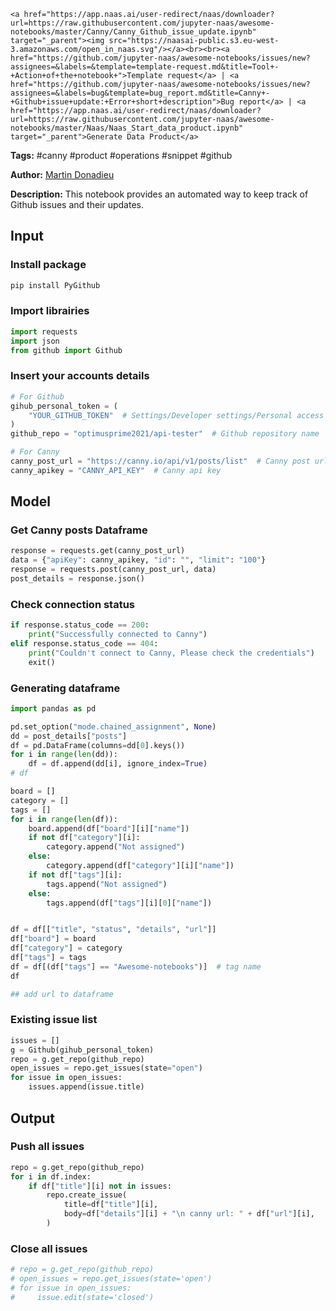     <a href="https://app.naas.ai/user-redirect/naas/downloader?url=https://raw.githubusercontent.com/jupyter-naas/awesome-notebooks/master/Canny/Canny_Github_issue_update.ipynb" target="_parent"><img src="https://naasai-public.s3.eu-west-3.amazonaws.com/open_in_naas.svg"/></a><br><br><a href="https://github.com/jupyter-naas/awesome-notebooks/issues/new?assignees=&labels=&template=template-request.md&title=Tool+-+Action+of+the+notebook+">Template request</a> | <a href="https://github.com/jupyter-naas/awesome-notebooks/issues/new?assignees=&labels=bug&template=bug_report.md&title=Canny+-+Github+issue+update:+Error+short+description">Bug report</a> | <a href="https://app.naas.ai/user-redirect/naas/downloader?url=https://raw.githubusercontent.com/jupyter-naas/awesome-notebooks/master/Naas/Naas_Start_data_product.ipynb" target="_parent">Generate Data Product</a>

**Tags:** #canny #product #operations #snippet #github

**Author:** [Martin Donadieu](https://www.linkedin.com/in/martindonadieu)

**Description:** This notebook provides an automated way to keep track of Github issues and their updates.

## Input

### Install package


```python
pip install PyGithub
```

### Import librairies


```python
import requests
import json
from github import Github
```

### Insert your accounts details


```python
# For Github
gihub_personal_token = (
    "YOUR_GITHUB_TOKEN"  # Settings/Developer settings/Personal access tokens
)
github_repo = "optimusprime2021/api-tester"  # Github repository name

# For Canny
canny_post_url = "https://canny.io/api/v1/posts/list"  # Canny post url
canny_apikey = "CANNY_API_KEY"  # Canny api key
```

## Model

### Get Canny posts Dataframe


```python
response = requests.get(canny_post_url)
data = {"apiKey": canny_apikey, "id": "", "limit": "100"}
response = requests.post(canny_post_url, data)
post_details = response.json()
```

### Check connection status


```python
if response.status_code == 200:
    print("Successfully connected to Canny")
elif response.status_code == 404:
    print("Couldn't connect to Canny, Please check the credentials")
    exit()
```

### Generating dataframe


```python
import pandas as pd

pd.set_option("mode.chained_assignment", None)
dd = post_details["posts"]
df = pd.DataFrame(columns=dd[0].keys())
for i in range(len(dd)):
    df = df.append(dd[i], ignore_index=True)
# df

board = []
category = []
tags = []
for i in range(len(df)):
    board.append(df["board"][i]["name"])
    if not df["category"][i]:
        category.append("Not assigned")
    else:
        category.append(df["category"][i]["name"])
    if not df["tags"][i]:
        tags.append("Not assigned")
    else:
        tags.append(df["tags"][i][0]["name"])


df = df[["title", "status", "details", "url"]]
df["board"] = board
df["category"] = category
df["tags"] = tags
df = df[(df["tags"] == "Awesome-notebooks")]  # tag name
df
```


```python
## add url to dataframe
```

### Existing issue list


```python
issues = []
g = Github(gihub_personal_token)
repo = g.get_repo(github_repo)
open_issues = repo.get_issues(state="open")
for issue in open_issues:
    issues.append(issue.title)
```

## Output

### Push all issues


```python
repo = g.get_repo(github_repo)
for i in df.index:
    if df["title"][i] not in issues:
        repo.create_issue(
            title=df["title"][i],
            body=df["details"][i] + "\n canny url: " + df["url"][i],
        )
```

### Close all issues


```python
# repo = g.get_repo(github_repo)
# open_issues = repo.get_issues(state='open')
# for issue in open_issues:
#     issue.edit(state='closed')
```
